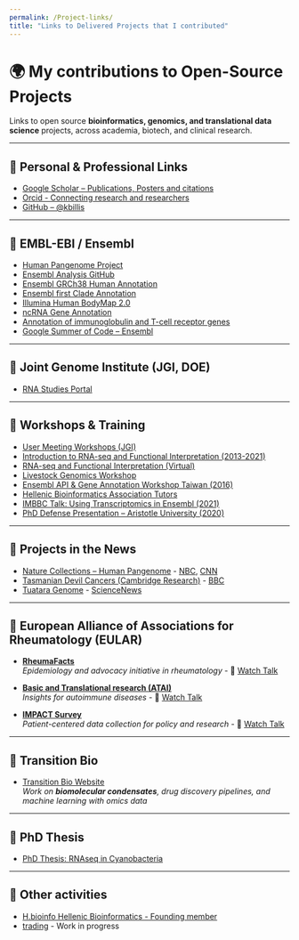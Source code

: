 ```yaml
---
permalink: /Project-links/
title: "Links to Delivered Projects that I contributed"
---
```


# 🌍 My contributions to Open-Source Projects

Links to open source **bioinformatics, genomics, and translational data science** projects, across academia, biotech, and clinical research. 

---

## 🔹 Personal & Professional Links
- [Google Scholar – Publications, Posters and citations](https://scholar.google.co.uk/citations?user=YsQgBgUAAAAJ)  
- [Orcid - Connecting research and researchers](https://orcid.org/0000-0001-8568-4306)
- [GitHub – @kbillis](https://github.com/kbillis)  

---

## 🔹 EMBL-EBI / Ensembl
- [Human Pangenome Project ](https://www.nature.com/collections/aebdjihcda)  
- [Ensembl Analysis GitHub](https://github.com/Ensembl/ensembl-analysis)  
- [Ensembl GRCh38 Human Annotation](https://www.ensembl.org/Homo_sapiens/Info/Annotation)  
- [Ensembl first Clade Annotation](https://www.ensembl.org/info/genome/genebuild/2017_12_primate_clade_gene_annotation.pdf)
- [Illumina Human BodyMap 2.0](https://www.ensembl.info/2011/05/24/human-bodymap-2-0-data-from-illumina/)  
- [ncRNA Gene Annotation](https://www.ensembl.org/info/genome/genebuild/ncrna.html)  
- [Annotation of immunoglobulin and T-cell receptor genes](https://www.ensembl.org/info/genome/genebuild/ig_tcr.html)
- [Google Summer of Code – Ensembl](https://www.ensembl.info/2018/10/25/gsoc-with-ensembl-catching-up-with-2018s-students/)  


---

## 🔹 Joint Genome Institute (JGI, DOE)
- [RNA Studies Portal](https://img.jgi.doe.gov/cgi-bin/m/main.cgi?section=RNAStudies&page=rnastudies)  

---

## 🔹 Workshops & Training
- [User Meeting Workshops (JGI)](https://usermeeting.jgi.doe.gov/past-meetings/2012-user-meeting/workshops/#img)  
- [Introduction to RNA-seq and Functional Interpretation (2013-2021)](https://www.ebi.ac.uk/training/events/introduction-rna-seq-and-functional-interpretation/)  
- [RNA-seq and Functional Interpretation (Virtual)](https://www.ebi.ac.uk/training/events/introduction-rna-seq-and-functional-interpretation-virtual/)  
- [Livestock Genomics Workshop](https://www.ebi.ac.uk/training/events/livestock-genomics/)  
- [Ensembl API & Gene Annotation Workshop Taiwan (2016)](https://www.ebi.ac.uk/training/events/2016/ensembl-api-and-gene-annotation-workshop-nchc-2016/)  
- [Hellenic Bioinformatics Association Tutors](https://hosmic.uth.gr/#tutors)  
- [IMBBC Talk: Using Transcriptomics in Ensembl (2021)](https://imbbc.hcmr.gr/2021/07/14/web-talk-by-dr-konstantinos-billis-using-transcriptomics-data-in-ensembl/)  
- [PhD Defense Presentation – Aristotle University (2020)](https://bio.auth.gr/2020/02/04/parousiasi-didaktorikis-diatrivis-tou-konstantinou-billi/)  

---

## 🔹 Projects in the News
- [Nature Collections – Human Pangenome](https://www.nature.com/collections/aebdjihcda) - [NBC](https://www.nbcnews.com/science/science-news/scientists-announce-rough-draft-human-pangenome-rcna83120), [CNN](https://edition.cnn.com/2023/05/10/health/human-pangenome-scn-wellness) 
- [Tasmanian Devil Cancers (Cambridge Research)](https://www.cam.ac.uk/research/news/evolution-of-two-contagious-cancers-affecting-tasmanian-devils-underlines-unpredictability-of) - [BBC](https://www.bbc.com/news/science-environment-47659640) 
- [Tuatara Genome](https://www.embl.org/news/science/the-curious-genome-of-the-tuatara/) - [ScienceNews](https://www.sciencenews.org/article/lizard-like-tuatara-mitochondrial-genomes-cold-tolerance)

--- 

## 🔹 European Alliance of Associations for Rheumatology (EULAR)
- **[RheumaFacts](https://www.eular.org/eular-rheumafacts)**  
  *Epidemiology and advocacy initiative in rheumatology* - 🎥 [Watch Talk](https://www.youtube.com/watch?v=T-XhePX-GPw)

- **[Basic and Translational research (ATAI)](https://www.eular.org/eular-atai)**  
  *Insights for autoimmune diseases* - 🎥 [Watch Talk](https://www.youtube.com/watch?v=wUEBuZfRmBU)

- **[IMPACT Survey](https://www.eular.org/impactsurvey)**  
  *Patient-centered data collection for policy and research* - 🎥 [Watch Talk](https://www.youtube.com/watch?v=8kSAV4VSU9I)


---

## 🔹 Transition Bio
- [Transition Bio Website](https://transitionbio.com/)  
*Work on **biomolecular condensates**, drug discovery pipelines, and machine learning with omics data*  

---


## 🔹 PhD Thesis
- [PhD Thesis: RNAseq in Cyanobacteria](https://phdtheses.ekt.gr/eadd/handle/10442/47088?locale=en)  

---

## 🔹 Other activities
- [H.bioinfo Hellenic Bioinformatics - Founding member](https://hscbio.wordpress.com/members-who/founding-members/) 
- [trading](https://publicstaticweb.s3.us-east-1.amazonaws.com/index.html) - Work in progress
